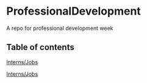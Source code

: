 # ProfessionalDevelopment
A repo for professional development week


## Table of contents

[Interns/Jobs](./interns%26jobs.md)

[Interns/Jobs](./interestedareas.md)

